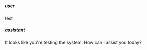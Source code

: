 ##### user
test

##### assistant
It looks like you're testing the system. How can I assist you today?